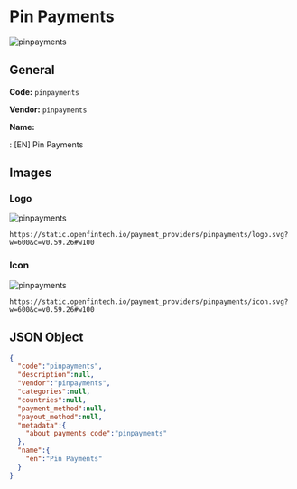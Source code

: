 
# Pin Payments 
![pinpayments](https://static.openfintech.io/payment_providers/pinpayments/logo.svg?w=600&c=v0.59.26#w100)  

## General 
 
**Code:** `pinpayments`  
 
**Vendor:** `pinpayments`  
 
**Name:**  
 
:	[EN] Pin Payments  

## Images 

### Logo 
 
![pinpayments](https://static.openfintech.io/payment_providers/pinpayments/logo.svg?w=600&c=v0.59.26#w100)  

```
https://static.openfintech.io/payment_providers/pinpayments/logo.svg?w=600&c=v0.59.26#w100
```  

### Icon 
 
![pinpayments](https://static.openfintech.io/payment_providers/pinpayments/icon.svg?w=600&c=v0.59.26#w100)  

```
https://static.openfintech.io/payment_providers/pinpayments/icon.svg?w=600&c=v0.59.26#w100
```  

## JSON Object 

```json
{
  "code":"pinpayments",
  "description":null,
  "vendor":"pinpayments",
  "categories":null,
  "countries":null,
  "payment_method":null,
  "payout_method":null,
  "metadata":{
    "about_payments_code":"pinpayments"
  },
  "name":{
    "en":"Pin Payments"
  }
}
```  
